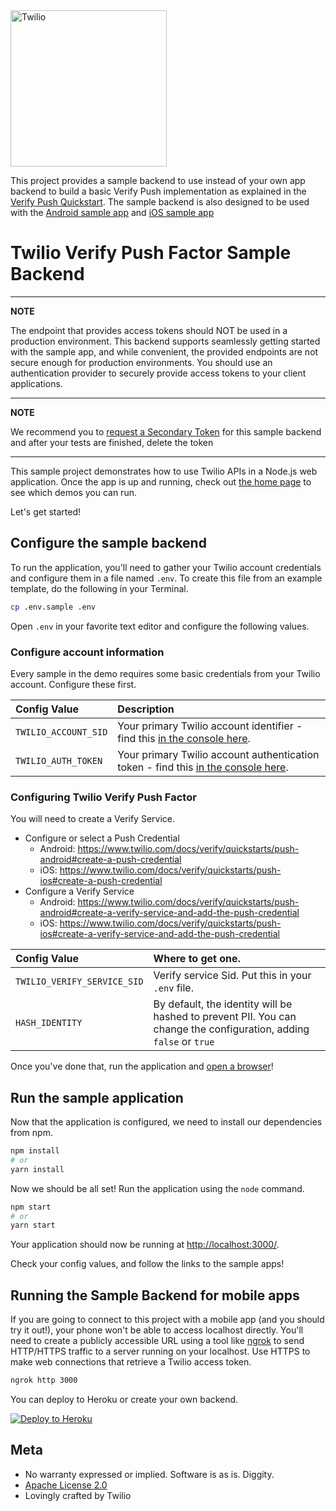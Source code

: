 <a href="https://www.twilio.com">
  <img src="https://static0.twilio.com/marketing/bundles/marketing/img/logos/wordmark-red.svg" alt="Twilio" width="250" />
</a>

This project provides a sample backend to use instead of your own app backend to build a basic Verify Push implementation as explained in the [Verify Push Quickstart](https://www.twilio.com/docs/verify/quickstarts/push-android). The sample backend is also designed to be used with the [Android sample app](https://github.com/twilio/twilio-verify-android/blob/main/README.md#UsingSampleApp) and [iOS sample app](https://github.com/twilio/twilio-verify-ios/blob/main/README.md#UsingSampleApp) 

# Twilio Verify Push Factor Sample Backend

---
**NOTE**

The endpoint that provides access tokens should NOT be used in a production environment. This backend supports seamlessly getting started with the sample app, and while convenient, the provided endpoints are not secure enough for production environments. You should use an authentication provider to securely provide access tokens to your client applications.

---

**NOTE**

We recommend you to [request a Secondary Token](https://www.twilio.com/console/project/settings) for this sample backend and after your tests are finished, delete the token

---

This sample project demonstrates how to use Twilio APIs in a Node.js web
application. Once the app is up and running, check out [the home page](http://localhost:3000)
to see which demos you can run.

Let's get started!

## Configure the sample backend

To run the application, you'll need to gather your Twilio account credentials and configure them
in a file named `.env`. To create this file from an example template, do the following in your
Terminal.

```bash
cp .env.sample .env
```

Open `.env` in your favorite text editor and configure the following values.

### Configure account information

Every sample in the demo requires some basic credentials from your Twilio account. Configure these first.

| Config Value         | Description                                                                                                           |
| :------------------- | :-------------------------------------------------------------------------------------------------------------------- |
| `TWILIO_ACCOUNT_SID` | Your primary Twilio account identifier - find this [in the console here](https://www.twilio.com/console).             |
| `TWILIO_AUTH_TOKEN`  | Your primary Twilio account authentication token - find this [in the console here](https://www.twilio.com/console).   |

### Configuring Twilio Verify Push Factor

You will need to create a Verify Service.

* Configure or select a Push Credential
  * Android: https://www.twilio.com/docs/verify/quickstarts/push-android#create-a-push-credential
  * iOS: https://www.twilio.com/docs/verify/quickstarts/push-ios#create-a-push-credential
* Configure a Verify Service
  * Android: https://www.twilio.com/docs/verify/quickstarts/push-android#create-a-verify-service-and-add-the-push-credential
  * iOS: https://www.twilio.com/docs/verify/quickstarts/push-ios#create-a-verify-service-and-add-the-push-credential

| Config Value                | Where to get one.                                                                                                      |
| :-------------------------- | :--------------------------------------------------------------------------------------------------------------------- |
| `TWILIO_VERIFY_SERVICE_SID` | Verify service Sid. Put this in your `.env` file. |
| `HASH_IDENTITY` | By default, the identity will be hashed to prevent PII. You can change the configuration, adding `false` or `true` |

Once you've done that, run the application and [open a browser](localhost:3000/)!

## Run the sample application

Now that the application is configured, we need to install our dependencies from npm.

```bash
npm install
# or
yarn install
```

Now we should be all set! Run the application using the `node` command.

```bash
npm start
# or
yarn start
```

Your application should now be running at [http://localhost:3000/](http://localhost:3000/).

Check your config values, and follow the links to the sample apps!

## Running the Sample Backend for mobile apps

If you are going to connect to this project with a mobile app (and you should try it out!), your phone won't be able to access localhost directly. You'll need to create a publicly accessible URL using a tool like [ngrok](https://ngrok.com/) to send HTTP/HTTPS traffic to a server running on your localhost. Use HTTPS to make web connections that retrieve a Twilio access token.

```bash
ngrok http 3000
```

You can deploy to Heroku or create your own backend.

[![Deploy to Heroku](https://www.herokucdn.com/deploy/button.svg)](https://heroku.com/deploy?template=https://github.com/twilio/verify-push-sample-backend/tree/main)

## Meta

- No warranty expressed or implied. Software is as is. Diggity.
- [Apache License 2.0](LICENSE)
- Lovingly crafted by Twilio
